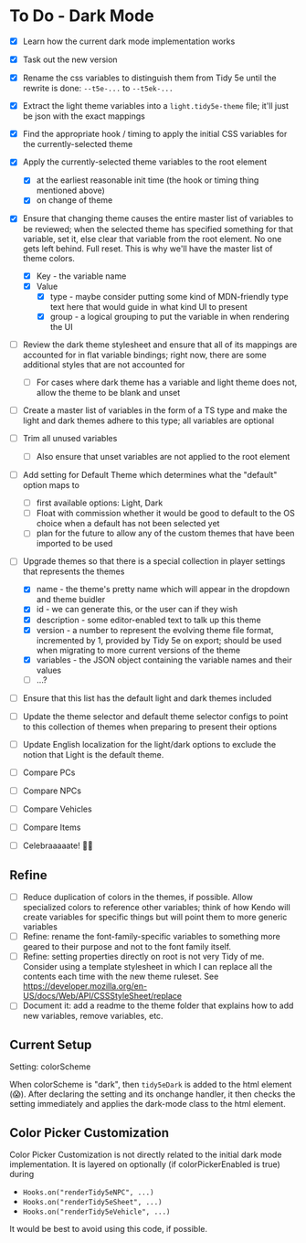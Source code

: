 # To Do - Dark Mode

- [x] Learn how the current dark mode implementation works
- [x] Task out the new version
- [x] Rename the css variables to distinguish them from Tidy 5e until the rewrite is done: `--t5e-...` to `--t5ek-...`
- [x] Extract the light theme variables into a `light.tidy5e-theme` file; it'll just be json with the exact mappings
- [x] Find the appropriate hook / timing to apply the initial CSS variables for the currently-selected theme
- [x] Apply the currently-selected theme variables to the root element
  - [x] at the earliest reasonable init time (the hook or timing thing mentioned above)
  - [x] on change of theme
- [x] Ensure that changing theme causes the entire master list of variables to be reviewed; when the selected theme has specified something for that variable, set it, else clear that variable from the root element. No one gets left behind. Full reset. This is why we'll have the master list of theme colors.
  - [x] Key - the variable name
  - [x] Value
    - [x] type - maybe consider putting some kind of MDN-friendly type text here that would guide in what kind UI to present
    - [x] group - a logical grouping to put the variable in when rendering the UI
- [ ] Review the dark theme stylesheet and ensure that all of its mappings are accounted for in flat variable bindings; right now, there are some additional styles that are not accounted for
  - [ ] For cases where dark theme has a variable and light theme does not, allow the theme to be blank and unset
- [ ] Create a master list of variables in the form of a TS type and make the light and dark themes adhere to this type; all variables are optional
- [ ] Trim all unused variables
  - [ ] Also ensure that unset variables are not applied to the root element
- [ ] Add setting for Default Theme which determines what the "default" option maps to
  - [ ] first available options: Light, Dark
  - [ ] Float with commission whether it would be good to default to the OS choice when a default has not been selected yet
  - [ ] plan for the future to allow any of the custom themes that have been imported to be used
- [ ] Upgrade themes so that there is a special collection in player settings that represents the themes
  - [x] name - the theme's pretty name which will appear in the dropdown and theme buidler
  - [x] id - we can generate this, or the user can if they wish
  - [x] description - some editor-enabled text to talk up this theme
  - [x] version - a number to represent the evolving theme file format, incremented by 1, provided by Tidy 5e on export; should be used when migrating to more current versions of the theme
  - [x] variables - the JSON object containing the variable names and their values
  - [ ] ...?
- [ ] Ensure that this list has the default light and dark themes included
- [ ] Update the theme selector and default theme selector configs to point to this collection of themes when preparing to present their options
- [ ] Update English localization for the light/dark options to exclude the notion that Light is the default theme.
- [ ] Compare PCs
- [ ] Compare NPCs
- [ ] Compare Vehicles
- [ ] Compare Items
- [ ] Celebraaaaate! 🎉🎊


## Refine

- [ ] Reduce duplication of colors in the themes, if possible. Allow specialized colors to reference other variables; think of how Kendo will create variables for specific things but will point them to more generic variables
- [ ] Refine: rename the font-family-specific variables to something more geared to their purpose and not to the font family itself.
- [ ] Refine: setting properties directly on root is not very Tidy of me. Consider using a template stylesheet in which I can replace all the contents each time with the new theme ruleset. See https://developer.mozilla.org/en-US/docs/Web/API/CSSStyleSheet/replace
- [ ] Document it: add a readme to the theme folder that explains how to add new variables, remove variables, etc.

## Current Setup

Setting: colorScheme

When colorScheme is "dark", then `tidy5eDark` is added to the html element (😱).
After declaring the setting and its onchange handler, it then checks the setting immediately and applies the dark-mode class to the html element.


## Color Picker Customization

Color Picker Customization is not directly related to the initial dark mode implementation. It is layered on optionally (if colorPickerEnabled is true) during

- `Hooks.on("renderTidy5eNPC", ...)`
- `Hooks.on("renderTidy5eSheet", ...)`
- `Hooks.on("renderTidy5eVehicle", ...)`

It would be best to avoid using this code, if possible.

